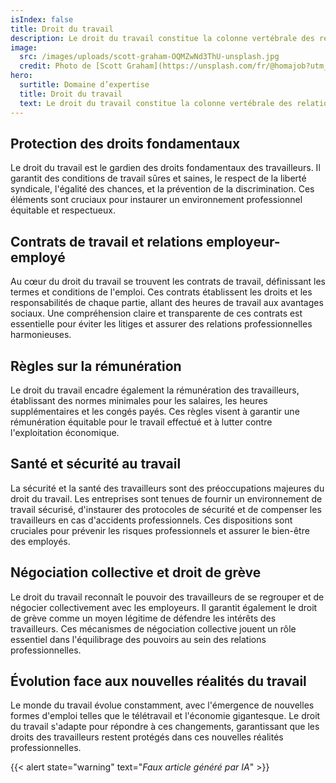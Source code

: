 ```yaml
---
isIndex: false
title: Droit du travail
description: Le droit du travail constitue la colonne vertébrale des relations professionnelles, offrant un cadre juridique essentiel pour protéger les droits des travailleurs et réguler les interactions entre employeurs et employés.
image:
  src: /images/uploads/scott-graham-OQMZwNd3ThU-unsplash.jpg
  credit: Photo de [Scott Graham](https://unsplash.com/fr/@homajob?utm_content=creditCopyText&utm_medium=referral&utm_source=unsplash) sur [Unsplash](https://unsplash.com/)
hero:
  surtitle: Domaine d’expertise
  title: Droit du travail
  text: Le droit du travail constitue la colonne vertébrale des relations professionnelles, offrant un cadre juridique essentiel pour protéger les droits des travailleurs et réguler les interactions entre employeurs et employés.
---
```

## Protection des droits fondamentaux

Le droit du travail est le gardien des droits fondamentaux des travailleurs. Il garantit des conditions de travail sûres et saines, le respect de la liberté syndicale, l'égalité des chances, et la prévention de la discrimination. Ces éléments sont cruciaux pour instaurer un environnement professionnel équitable et respectueux.

## Contrats de travail et relations employeur-employé

Au cœur du droit du travail se trouvent les contrats de travail, définissant les termes et conditions de l'emploi. Ces contrats établissent les droits et les responsabilités de chaque partie, allant des heures de travail aux avantages sociaux. Une compréhension claire et transparente de ces contrats est essentielle pour éviter les litiges et assurer des relations professionnelles harmonieuses.

## Règles sur la rémunération

Le droit du travail encadre également la rémunération des travailleurs, établissant des normes minimales pour les salaires, les heures supplémentaires et les congés payés. Ces règles visent à garantir une rémunération équitable pour le travail effectué et à lutter contre l'exploitation économique.

## Santé et sécurité au travail

La sécurité et la santé des travailleurs sont des préoccupations majeures du droit du travail. Les entreprises sont tenues de fournir un environnement de travail sécurisé, d'instaurer des protocoles de sécurité et de compenser les travailleurs en cas d'accidents professionnels. Ces dispositions sont cruciales pour prévenir les risques professionnels et assurer le bien-être des employés.

## Négociation collective et droit de grève

Le droit du travail reconnaît le pouvoir des travailleurs de se regrouper et de négocier collectivement avec les employeurs. Il garantit également le droit de grève comme un moyen légitime de défendre les intérêts des travailleurs. Ces mécanismes de négociation collective jouent un rôle essentiel dans l'équilibrage des pouvoirs au sein des relations professionnelles.

## Évolution face aux nouvelles réalités du travail

Le monde du travail évolue constamment, avec l'émergence de nouvelles formes d'emploi telles que le télétravail et l'économie gigantesque. Le droit du travail s'adapte pour répondre à ces changements, garantissant que les droits des travailleurs restent protégés dans ces nouvelles réalités professionnelles.

{{< alert state="warning" text="*Faux article généré par IA*" >}}
